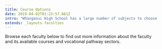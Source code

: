 ```yaml
---
title: Course Options
date: 2019-04-02T01:23:57.661Z
intro: "Whanganui High School has a large number of subjects to choose from with specialist teachers in each department"
extends: _layouts.faculties
---
```

Browse each faculty below to find out more information about the faculty and its available courses and vocational pathway sectors.
